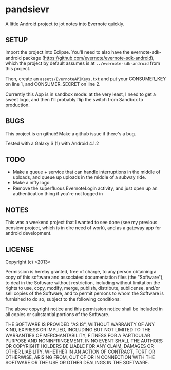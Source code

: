 pandsievr
================================================================================
A little Android project to jot notes into Evernote quickly.


SETUP
--------------------------------------------------------------------------------
Import the project into Eclipse. You'll need to also have the
evernote-sdk-android package
(https://github.com/evernote/evernote-sdk-android), which the project
by default assumes is at `../evernote-sdk-android` from this project.

Then, create an `assets/EvernoteAPIKeys.txt` and put your CONSUMER_KEY
on line 1, and CONSUMER_SECRET on line 2.

Currently this App is in sandbox mode: at the very least, I need to
get a sweet logo, and then I'll probably flip the switch from Sandbox
to production.


BUGS
--------------------------------------------------------------------------------
This project is on github! Make a github issue if there's a bug.

Tested with a Galaxy S (1) with Android 4.1.2


TODO
--------------------------------------------------------------------------------
 - Make a queue + service that can handle interruptions in the middle
   of uploads, and queue up uploads in the middle of a subway ride.
 - Make a nifty logo
 - Remove the superfluous EvernoteLogin activity, and just open up an
   authentication thing if you're not logged in


NOTES
--------------------------------------------------------------------------------
This was a weekend project that I wanted to see done (see my previous
pensievr project, which is in dire need of work), and as a gateway app
for android development.


LICENSE
--------------------------------------------------------------------------------
Copyright (c) <2013> <thenoviceoof>

Permission is hereby granted, free of charge, to any person obtaining
a copy of this software and associated documentation files (the
"Software"), to deal in the Software without restriction, including
without limitation the rights to use, copy, modify, merge, publish,
distribute, sublicense, and/or sell copies of the Software, and to
permit persons to whom the Software is furnished to do so, subject to
the following conditions:

The above copyright notice and this permission notice shall be
included in all copies or substantial portions of the Software.

THE SOFTWARE IS PROVIDED "AS IS", WITHOUT WARRANTY OF ANY KIND,
EXPRESS OR IMPLIED, INCLUDING BUT NOT LIMITED TO THE WARRANTIES OF
MERCHANTABILITY, FITNESS FOR A PARTICULAR PURPOSE AND
NONINFRINGEMENT. IN NO EVENT SHALL THE AUTHORS OR COPYRIGHT HOLDERS BE
LIABLE FOR ANY CLAIM, DAMAGES OR OTHER LIABILITY, WHETHER IN AN ACTION
OF CONTRACT, TORT OR OTHERWISE, ARISING FROM, OUT OF OR IN CONNECTION
WITH THE SOFTWARE OR THE USE OR OTHER DEALINGS IN THE SOFTWARE.

